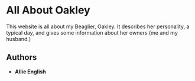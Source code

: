 # All About Oakley
This website is all about my Beaglier, Oakley. It describes her personality, a typical day, and gives some information about her owners (me and my husband.)
## Authors

* **Allie English**

